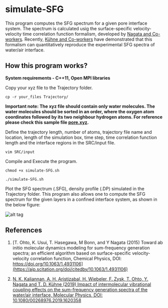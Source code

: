 # simulate-SFG
This program computes the SFG spectrum for a given pore interface system. 
The spectrum is calculated usig the surface-specific velocity-velocity time correlation function formalism, 
developed by [Nagata and Co-workers](https://aip.scitation.org/doi/10.1063/1.4931106). Recently, [Kühne and Co-workers](https://www.tandfonline.com/doi/full/10.1080/00268976.2019.1620358)
have demonstrated that this formalism can quantitatively reproduce the experimental SFG spectra of water/air interface.


## How this program works?

**System requirements - C++11, Open MPI libraries**

Copy your xyz file to the Trajectory folder. 

```
cp -r your_files Trajectory/ 
```
**Important note: The xyz file should contain only water molecules. The water molecules should be sorted in an order, where the oxygen atom coordinates followed by its two neighbour hydrogen atoms. For reference
please check this sample file [pore.xyz](https://github.com/DCM-UPB/SFG-spectra-tool/blob/master/SFG-pore-confined-interface/Trajectory/pore.xyz).**


Define the trajectory length, number of atoms, trajectory file name and location,
length of the simulation box, time step, time correlation function length and the interface regions in the SRC/input file.
```
vim SRC/input
```
Compile and Execute the program.  
```
chmod +x simulate-SFG.sh
```
```
./simulate-SFG.sh
```
Plot the SFG spectrum (.SFG), density profile (.DP) simulated in the Trajectory folder. This program also allows one to compute the SFG spectrum for the given layers in a confined interface system, as shown in the below figure:

![alt tag](https://github.com/DCM-UPB/SFG-spectra-tool/blob/master/SFG-pore-confined-interface/SRC/confined.jpg)



## References

1. [T. Ohto, K. Usui, T. Hasegawa, M Bonn, and Y Nagata
(2015)
Toward ab initio molecular dynamics modeling for sum-frequency generation spectra; an efficient algorithm based on surface-specific velocity-velocity correlation function,
Chemical Physics,
DOI: https://doi.org/10.1063/1.4931106](https://aip.scitation.org/doi/citedby/10.1063/1.4931106)


2. [N. K. Kaliannan, A. H. Aristizabal, H. Wiebeler, F. Zysk, T. Ohto, Y. Nagata and T. D. Kühne 
(2019)
Impact of intermolecular vibrational coupling effects on the sum-frequency generation spectra of the water/air interface,
Molecular Physics,
DOI: 10.1080/00268976.2019.1620358](https://www.tandfonline.com/doi/full/10.1080/00268976.2019.1620358)
